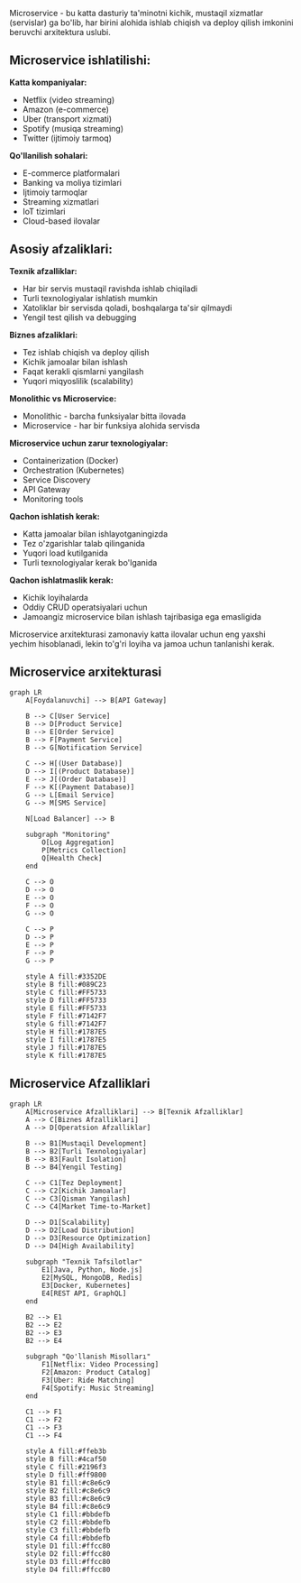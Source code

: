 Microservice - bu katta dasturiy ta'minotni kichik, mustaqil xizmatlar (servislar) ga bo'lib, har birini alohida ishlab chiqish va deploy qilish imkonini beruvchi arxitektura uslubi.

## Microservice ishlatilishi:

**Katta kompaniyalar:**
- Netflix (video streaming)
- Amazon (e-commerce)
- Uber (transport xizmati)
- Spotify (musiqa streaming)
- Twitter (ijtimoiy tarmoq)

**Qo'llanilish sohalari:**
- E-commerce platformalari
- Banking va moliya tizimlari
- Ijtimoiy tarmoqlar
- Streaming xizmatlari
- IoT tizimlari
- Cloud-based ilovalar

## Asosiy afzaliklari:

**Texnik afzalliklar:**
- Har bir servis mustaqil ravishda ishlab chiqiladi
- Turli texnologiyalar ishlatish mumkin
- Xatoliklar bir servisda qoladi, boshqalarga ta'sir qilmaydi
- Yengil test qilish va debugging

**Biznes afzaliklari:**
- Tez ishlab chiqish va deploy qilish
- Kichik jamoalar bilan ishlash
- Faqat kerakli qismlarni yangilash
- Yuqori miqyoslilik (scalability)

**Monolithic vs Microservice:**
- Monolithic - barcha funksiyalar bitta ilovada
- Microservice - har bir funksiya alohida servisda

**Microservice uchun zarur texnologiyalar:**
- Containerization (Docker)
- Orchestration (Kubernetes)
- Service Discovery
- API Gateway
- Monitoring tools

**Qachon ishlatish kerak:**
- Katta jamoalar bilan ishlayotganingizda
- Tez o'zgarishlar talab qilinganida
- Yuqori load kutilganida
- Turli texnologiyalar kerak bo'lganida

**Qachon ishlatmaslik kerak:**
- Kichik loyihalarda
- Oddiy CRUD operatsiyalari uchun
- Jamoangiz microservice bilan ishlash tajribasiga ega emasligida

Microservice arxitekturasi zamonaviy katta ilovalar uchun eng yaxshi yechim hisoblanadi, lekin to'g'ri loyiha va jamoa uchun tanlanishi kerak.

## Microservice arxitekturasi
```mermaid
graph LR
    A[Foydalanuvchi] --> B[API Gateway]
    
    B --> C[User Service]
    B --> D[Product Service]
    B --> E[Order Service]
    B --> F[Payment Service]
    B --> G[Notification Service]
    
    C --> H[(User Database)]
    D --> I[(Product Database)]
    E --> J[(Order Database)]
    F --> K[(Payment Database)]
    G --> L[Email Service]
    G --> M[SMS Service]
    
    N[Load Balancer] --> B
    
    subgraph "Monitoring"
        O[Log Aggregation]
        P[Metrics Collection]
        Q[Health Check]
    end
    
    C --> O
    D --> O
    E --> O
    F --> O
    G --> O
    
    C --> P
    D --> P
    E --> P
    F --> P
    G --> P
    
    style A fill:#3352DE
    style B fill:#089C23
    style C fill:#FF5733
    style D fill:#FF5733
    style E fill:#FF5733
    style F fill:#7142F7
    style G fill:#7142F7
    style H fill:#1787E5
    style I fill:#1787E5
    style J fill:#1787E5
    style K fill:#1787E5
```

## Microservice Afzalliklari
```mermaid
graph LR
    A[Microservice Afzalliklari] --> B[Texnik Afzalliklar]
    A --> C[Biznes Afzalliklari]
    A --> D[Operatsion Afzalliklar]
    
    B --> B1[Mustaqil Development]
    B --> B2[Turli Texnologiyalar]
    B --> B3[Fault Isolation]
    B --> B4[Yengil Testing]
    
    C --> C1[Tez Deployment]
    C --> C2[Kichik Jamoalar]
    C --> C3[Qisman Yangilash]
    C --> C4[Market Time-to-Market]
    
    D --> D1[Scalability]
    D --> D2[Load Distribution]
    D --> D3[Resource Optimization]
    D --> D4[High Availability]
    
    subgraph "Texnik Tafsilotlar"
        E1[Java, Python, Node.js]
        E2[MySQL, MongoDB, Redis]
        E3[Docker, Kubernetes]
        E4[REST API, GraphQL]
    end
    
    B2 --> E1
    B2 --> E2
    B2 --> E3
    B2 --> E4
    
    subgraph "Qo'llanish Misolları"
        F1[Netflix: Video Processing]
        F2[Amazon: Product Catalog]
        F3[Uber: Ride Matching]
        F4[Spotify: Music Streaming]
    end
    
    C1 --> F1
    C1 --> F2
    C1 --> F3
    C1 --> F4
    
    style A fill:#ffeb3b
    style B fill:#4caf50
    style C fill:#2196f3
    style D fill:#ff9800
    style B1 fill:#c8e6c9
    style B2 fill:#c8e6c9
    style B3 fill:#c8e6c9
    style B4 fill:#c8e6c9
    style C1 fill:#bbdefb
    style C2 fill:#bbdefb
    style C3 fill:#bbdefb
    style C4 fill:#bbdefb
    style D1 fill:#ffcc80
    style D2 fill:#ffcc80
    style D3 fill:#ffcc80
    style D4 fill:#ffcc80
  ```
